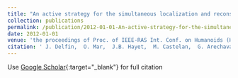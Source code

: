 ```yaml
---
title: "An active strategy for the simultaneous localization and reconstruction of a 3D object from a humanoid platform"
collection: publications
permalink: /publication/2012-01-01-An-active-strategy-for-the-simultaneous-localization-and-reconstruction-of-a-3D-object-from-a-humanoid-platform
date: 2012-01-01
venue: 'the proceedings of Proc. of IEEE-RAS Int. Conf. on Humanoids (Humanoids&apos;12)'
citation: ' J. Delfin,  O. Mar,  J.B. Hayet,  M. Castelan,  G. Arechavaleta, &quot;An active strategy for the simultaneous localization and reconstruction of a 3D object from a humanoid platform.&quot; the proceedings of Proc. of IEEE-RAS Int. Conf. on Humanoids (Humanoids&amp;apos;12), 2012.'
---
```

Use [Google Scholar](https://scholar.google.com/scholar?q=An+active+strategy+for+the+simultaneous+localization+and+reconstruction+of+a+3D+object+from+a+humanoid+platform){:target="_blank"} for full citation